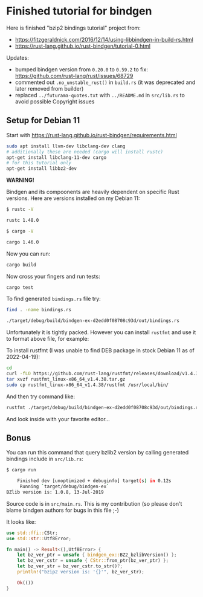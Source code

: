 # Finished tutorial for bindgen

Here is finished "bzip2 bindings tutorial" project from:
- https://fitzgeraldnick.com/2016/12/14/using-libbindgen-in-build-rs.html
- https://rust-lang.github.io/rust-bindgen/tutorial-0.html

Updates:
- bumped bindgen version from `0.20.0` to `0.59.2`
  to fix: https://github.com/rust-lang/rust/issues/68729
- commented out `.no_unstable_rust()` in `build.rs`
  (it was deprecated and later removed from builder)
- replaced  `../futurama-quotes.txt` with `../README.md`
  in `src/lib.rs` to avoid possible Copyright issues

## Setup for Debian 11


Start with https://rust-lang.github.io/rust-bindgen/requirements.html

```bash
sudo apt install llvm-dev libclang-dev clang
# additionally these are needed (cargo will install rustc)
apt-get install libclang-11-dev cargo
# for this tutorial only
apt-get install libbz2-dev
```

**WARNING!**

Bindgen and its compoonents are heavily dependent
on specific Rust versions. Here are versions installed on my Debian 11:

```bash
$ rustc -V

rustc 1.48.0

$ cargo -V

cargo 1.46.0
```


Now you can run:
```bash
cargo build
```

Now cross your fingers and run tests:
```bash
cargo test
```

To find generated `bindings.rs` file try:
```bash
find . -name bindings.rs

./target/debug/build/bindgen-ex-d2edd0f08708c93d/out/bindings.rs
```

Unfortunately it is tightly packed. However you can install `rustfmt` and use it to format
above file, for example:

To install rustfmt (I was unable to find DEB package in stock Debian 11 as of 2022-04-19):
```bash
cd
curl -fLO https://github.com/rust-lang/rustfmt/releases/download/v1.4.38/rustfmt_linux-x86_64_v1.4.38.tar.gz
tar xvzf rustfmt_linux-x86_64_v1.4.38.tar.gz 
sudo cp rustfmt_linux-x86_64_v1.4.38/rustfmt /usr/local/bin/
```

And then try command like:
```bash
rustfmt ./target/debug/build/bindgen-ex-d2edd0f08708c93d/out/bindings.rs
```
And look inside with your favorite editor...

## Bonus

You can run this command that query bzlib2 version by calling generated bindings include in `src/lib.rs`:

```bash
$ cargo run

    Finished dev [unoptimized + debuginfo] target(s) in 0.12s
     Running `target/debug/bindgen-ex`
BZlib version is: 1.0.8, 13-Jul-2019
```

Source code is in `src/main.rs`. This is my contribution (so please
don't blame bindgen authors for bugs in this file ;-)

It looks like:
```rust
use std::ffi::CStr;
use std::str::Utf8Error;

fn main() -> Result<(),Utf8Error> {
    let bz_ver_ptr = unsafe { bindgen_ex::BZ2_bzlibVersion() };
    let bz_ver_cstr = unsafe { CStr::from_ptr(bz_ver_ptr) };
    let bz_ver_str = bz_ver_cstr.to_str()?;
    println!("bzip2 version is: '{}'", bz_ver_str);

    Ok(())
}
```





